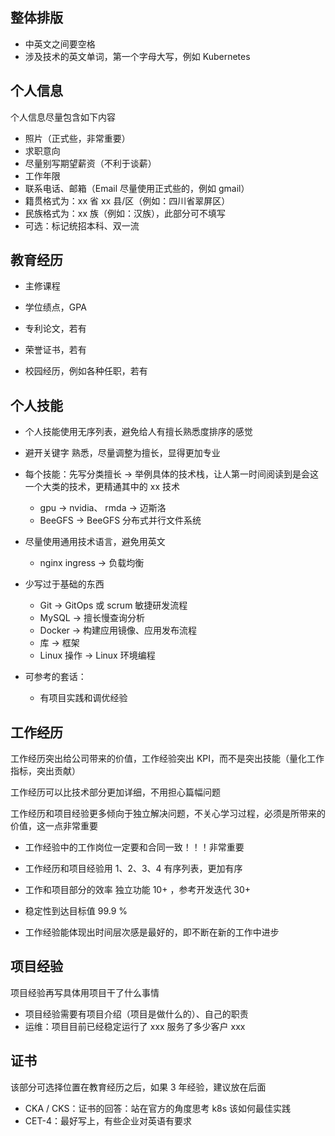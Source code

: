 ## 整体排版

- 中英文之间要空格
- 涉及技术的英文单词，第一个字母大写，例如 Kubernetes

## 个人信息

个人信息尽量包含如下内容

- 照片（正式些，非常重要）
- 求职意向
- 尽量别写期望薪资（不利于谈薪）
- 工作年限
- 联系电话、邮箱（Email 尽量使用正式些的，例如 gmail）
- 籍贯格式为：xx 省 xx 县/区（例如：四川省翠屏区）
- 民族格式为：xx 族（例如：汉族），此部分可不填写
- 可选：标记统招本科、双一流

## 教育经历

- 主修课程
- 学位绩点，GPA
- 专利论文，若有
- 荣誉证书，若有

- 校园经历，例如各种任职，若有

## 个人技能

- 个人技能使用无序列表，避免给人有擅长熟悉度排序的感觉

- 避开关键字 熟悉，尽量调整为擅长，显得更加专业
- 每个技能：先写分类擅长 -> 举例具体的技术栈，让人第一时间阅读到是会这一个大类的技术，更精通其中的 xx 技术
  - gpu -> nvidia、 rmda -> 迈斯洛
  - BeeGFS -> BeeGFS 分布式并行文件系统
- 尽量使用通用技术语言，避免用英文
  - nginx ingress -> 负载均衡
- 少写过于基础的东西
  - Git -> GitOps 或 scrum 敏捷研发流程
  - MySQL -> 擅长慢查询分析
  - Docker -> 构建应用镜像、应用发布流程
  - 库 -> 框架
  - Linux 操作 -> Linux 环境编程
- 可参考的套话：
  - 有项目实践和调优经验

## 工作经历

工作经历突出给公司带来的价值，工作经验突出 KPI，而不是突出技能（量化工作指标，突出贡献）

工作经历可以比技术部分更加详细，不用担心篇幅问题

工作经历和项目经验更多倾向于独立解决问题，不关心学习过程，必须是所带来的价值，这一点非常重要

- 工作经验中的工作岗位一定要和合同一致！！！非常重要

- 工作经历和项目经验用  1、2、3、4 有序列表，更加有序

- 工作和项目部分的效率 独立功能 10+ ，参考开发迭代 30+
- 稳定性到达目标值 99.9 %
- 工作经验能体现出时间层次感是最好的，即不断在新的工作中进步

## 项目经验

项目经验再写具体用项目干了什么事情

- 项目经验需要有项目介绍（项目是做什么的）、自己的职责
- 运维：项目目前已经稳定运行了 xxx 服务了多少客户 xxx

## 证书

该部分可选择位置在教育经历之后，如果 3 年经验，建议放在后面

- CKA / CKS：证书的回答：站在官方的角度思考 k8s 该如何最佳实践
- CET-4：最好写上，有些企业对英语有要求
